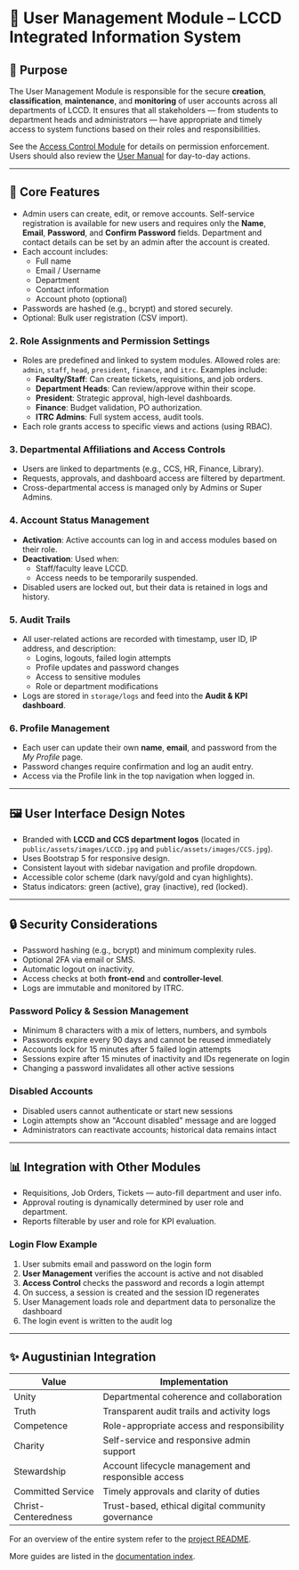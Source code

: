 # 👥 User Management Module – LCCD Integrated Information System

## 🎯 Purpose

The User Management Module is responsible for the secure **creation**, **classification**, **maintenance**, and **monitoring** of user accounts across all departments of LCCD. It ensures that all stakeholders — from students to department heads and administrators — have appropriate and timely access to system functions based on their roles and responsibilities.

See the [Access Control Module](Access_Control_Module.md) for details on permission enforcement.
Users should also review the [User Manual](user_manual.md) for day-to-day actions.

---

## 🧩 Core Features

- Admin users can create, edit, or remove accounts.
  Self-service registration is available for new users and requires only the **Name**, **Email**, **Password**, and **Confirm Password** fields. Department and contact details can be set by an admin after the account is created.
- Each account includes:
  - Full name
  - Email / Username
  - Department
  - Contact information
  - Account photo (optional)
- Passwords are hashed (e.g., bcrypt) and stored securely.
- Optional: Bulk user registration (CSV import).

### 2. Role Assignments and Permission Settings
- Roles are predefined and linked to system modules. Allowed roles are:
  `admin`, `staff`, `head`, `president`, `finance`, and `itrc`.
  Examples include:
  - **Faculty/Staff**: Can create tickets, requisitions, and job orders.
  - **Department Heads**: Can review/approve within their scope.
  - **President**: Strategic approval, high-level dashboards.
  - **Finance**: Budget validation, PO authorization.
  - **ITRC Admins**: Full system access, audit tools.
- Each role grants access to specific views and actions (using RBAC).

### 3. Departmental Affiliations and Access Controls
- Users are linked to departments (e.g., CCS, HR, Finance, Library).
- Requests, approvals, and dashboard access are filtered by department.
- Cross-departmental access is managed only by Admins or Super Admins.

### 4. Account Status Management
- **Activation**: Active accounts can log in and access modules based on their role.
- **Deactivation**: Used when:
  - Staff/faculty leave LCCD.
  - Access needs to be temporarily suspended.
- Disabled users are locked out, but their data is retained in logs and history.

### 5. Audit Trails
- All user-related actions are recorded with timestamp, user ID, IP address, and description:
  - Logins, logouts, failed login attempts
  - Profile updates and password changes
  - Access to sensitive modules
  - Role or department modifications
- Logs are stored in `storage/logs` and feed into the **Audit & KPI dashboard**.

### 6. Profile Management
- Each user can update their own **name**, **email**, and password from the *My Profile* page.
- Password changes require confirmation and log an audit entry.
- Access via the Profile link in the top navigation when logged in.

---

## 🖼️ User Interface Design Notes

- Branded with **LCCD and CCS department logos** (located in `public/assets/images/LCCD.jpg` and `public/assets/images/CCS.jpg`).
- Uses Bootstrap 5 for responsive design.
- Consistent layout with sidebar navigation and profile dropdown.
- Accessible color scheme (dark navy/gold and cyan highlights).
- Status indicators: green (active), gray (inactive), red (locked).

---

## 🔒 Security Considerations

- Password hashing (e.g., bcrypt) and minimum complexity rules.
- Optional 2FA via email or SMS.
- Automatic logout on inactivity.
- Access checks at both **front-end** and **controller-level**.
- Logs are immutable and monitored by ITRC.

### Password Policy & Session Management
- Minimum 8 characters with a mix of letters, numbers, and symbols
- Passwords expire every 90 days and cannot be reused immediately
- Accounts lock for 15 minutes after 5 failed login attempts
- Sessions expire after 15 minutes of inactivity and IDs regenerate on login
- Changing a password invalidates all other active sessions

### Disabled Accounts
- Disabled users cannot authenticate or start new sessions
- Login attempts show an "Account disabled" message and are logged
- Administrators can reactivate accounts; historical data remains intact

---

## 📊 Integration with Other Modules

- Requisitions, Job Orders, Tickets — auto-fill department and user info.
- Approval routing is dynamically determined by user role and department.
- Reports filterable by user and role for KPI evaluation.

### Login Flow Example
1. User submits email and password on the login form
2. **User Management** verifies the account is active and not disabled
3. **Access Control** checks the password and records a login attempt
4. On success, a session is created and the session ID regenerates
5. User Management loads role and department data to personalize the dashboard
6. The login event is written to the audit log


---

## ✨ Augustinian Integration

| Value                  | Implementation                                          |
|------------------------|----------------------------------------------------------|
| Unity                  | Departmental coherence and collaboration                 |
| Truth                  | Transparent audit trails and activity logs              |
| Competence             | Role-appropriate access and responsibility              |
| Charity                | Self-service and responsive admin support                |
| Stewardship            | Account lifecycle management and responsible access     |
| Committed Service      | Timely approvals and clarity of duties                   |
| Christ-Centeredness    | Trust-based, ethical digital community governance        |

For an overview of the entire system refer to the [project README](../README.md).

More guides are listed in the [documentation index](README.md).

